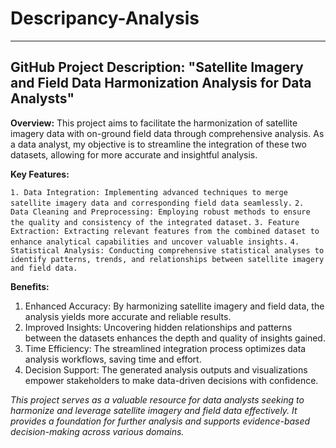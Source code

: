 # Descripancy-Analysis
___
## GitHub Project Description: "Satellite Imagery and Field Data Harmonization Analysis for Data Analysts"

**Overview:**
This project aims to facilitate the harmonization of satellite imagery data with on-ground field data through comprehensive analysis. 
As a data analyst, my objective is to streamline the integration of these two datasets, allowing for more accurate and insightful analysis.

**Key Features:**

```1. Data Integration: Implementing advanced techniques to merge satellite imagery data and corresponding field data seamlessly.```
```2. Data Cleaning and Preprocessing: Employing robust methods to ensure the quality and consistency of the integrated dataset.```
```3. Feature Extraction: Extracting relevant features from the combined dataset to enhance analytical capabilities and uncover valuable insights.```
```4. Statistical Analysis: Conducting comprehensive statistical analyses to identify patterns, trends, and relationships between satellite imagery and field data.```

**Benefits:**

1. Enhanced Accuracy: By harmonizing satellite imagery and field data, the analysis yields more accurate and reliable results.
2. Improved Insights: Uncovering hidden relationships and patterns between the datasets enhances the depth and quality of insights gained.
3. Time Efficiency: The streamlined integration process optimizes data analysis workflows, saving time and effort.
4. Decision Support: The generated analysis outputs and visualizations empower stakeholders to make data-driven decisions with confidence.

*This project serves as a valuable resource for data analysts seeking to harmonize and leverage satellite imagery and field data effectively. It provides a foundation for further analysis and supports evidence-based decision-making across various domains.*


